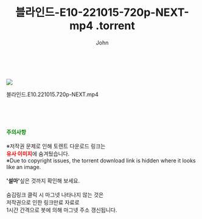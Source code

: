 ﻿---
layout: post
title:  "                   블라인드-E10-221015-720p-NEXT-mp4                .torrent"
author: John
categories: [ 드라마 ]
tags: [  ]
image: https://torrentrj58.com/uploadfile/full/ead933366e84e7d543fe92992ef1a4f4eca6a006.jpg 
description: "                   블라인드-E10-221015-720p-NEXT-mp4                 torrent 정보 공유"
toc: true
toc_sticky: true
---

<br>
<p><img src="https://torrentrj58.com/uploadfile/full/ead933366e84e7d543fe92992ef1a4f4eca6a006.jpg"/></p>
 블라인드.E10.221015.720p-NEXT.mp4    
    
<br><br><br>
<p data-ke-size="size16"><b><span style="color: green;">주의사항</span></b><br /><br />※저작권 문제로 인해 토렌트 다운로드 링크는<br /><b><span style="color: red;">유사 이미지</span></b>에 숨겨뒀습니다.<br />※Due to copyright issues, the torrent download link is hidden where it looks like an image.<br /><br /><b>'설마'</b>싶은 것까지 확인해 보세요.<br /><br />숨김링크 클릭 시 마그넷 나타나지 않는 것은<br />저작권으로 인한 링크만료 자료로<br />1시간 간격으로 봇에 의해 마그넷 주소 갱신됩니다.</p>
